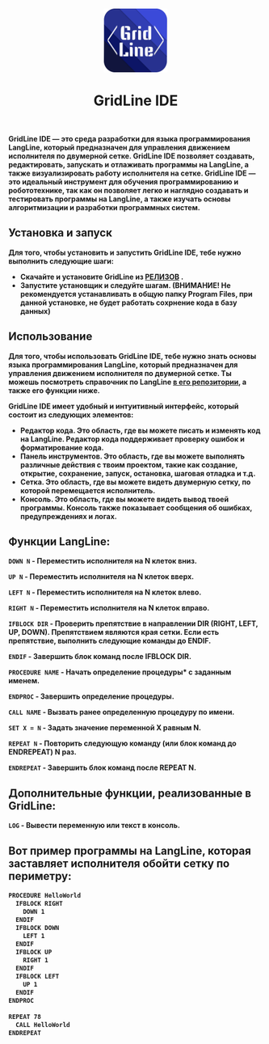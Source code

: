 <p align="center">
    <br>
      <img src="Assets/Grid_Line_Normal.png"  width=25%  align="center"/>
      <h1 align="center">GridLine IDE</h1>
    <br>
<p>

<b> GridLine IDE <b> — это среда разработки для языка программирования LangLine, который предназначен для управления движением исполнителя по двумерной сетке. GridLine IDE позволяет создавать, редактировать, запускать и отлаживать программы на LangLine, а также визуализировать работу исполнителя на сетке. GridLine IDE — это идеальный инструмент для обучения программированию и робототехнике, так как он позволяет легко и наглядно создавать и тестировать программы на LangLine, а также изучать основы алгоритмизации и разработки программных систем.

## Установка и запуск
Для того, чтобы установить и запустить GridLine IDE, тебе нужно выполнить следующие шаги:
- Скачайте и установите GridLine из <b> [РЕЛИЗОВ](https://github.com/TUBIK-corp/GridLine/releases/tag/GridLine) <b>.
- Запустите установщик и следуйте шагам. (ВНИМАНИЕ! Не рекомендуется устанавливать в общую папку Program Files, при данной установке, не будет работать сохрнение кода в базу данных)

## Использование
Для того, чтобы использовать GridLine IDE, тебе нужно знать основы языка программирования LangLine, который предназначен для управления движением исполнителя по двумерной сетке. Ты можешь посмотреть справочник по LangLine [в его репозитории](https://github.com/TUBIK-corp/LangLine/), а также его функции ниже.

GridLine IDE имеет удобный и интуитивный интерфейс, который состоит из следующих элементов:
- Редактор кода. Это область, где вы можете писать и изменять код на LangLine. Редактор кода поддерживает проверку ошибок и форматирование кода.
- Панель инструментов. Это область, где вы можете выполнять различные действия с твоим проектом, такие как создание, открытие, сохранение, запуск, остановка, шаговая отладка и т.д.
- Сетка. Это область, где вы можете видеть двумерную сетку, по которой перемещается исполнитель.
- Консоль. Это область, где вы можете видеть вывод твоей программы. Консоль также показывает сообщения об ошибках, предупреждениях и логах.

## Функции LangLine:
`DOWN N` - Переместить исполнителя на N клеток вниз.

`UP N` - Переместить исполнителя на N клеток вверх.

`LEFT N` - Переместить исполнителя на N клеток влево.

`RIGHT N` - Переместить исполнителя на N клеток вправо.

`IFBLOCK DIR` - Проверить препятствие в направлении DIR (RIGHT, LEFT, UP, DOWN). Препятствием являются края сетки. Если есть препятствие, выполнить следующие команды до ENDIF.

`ENDIF` - Завершить блок команд после IFBLOCK DIR.

`PROCEDURE NAME` - Начать определение процедуры* с заданным именем.

`ENDPROC` - Завершить определение процедуры.

`CALL NAME` - Вызвать ранее определенную процедуру по имени.

`SET X = N` - Задать значение переменной X равным N.

`REPEAT N` - Повторить следующую команду (или блок команд до ENDREPEAT) N раз.

`ENDREPEAT` - Завершить блок команд после REPEAT N.

## Дополнительные функции, реализованные в GridLine:
`LOG` - Вывести переменную или текст в консоль.

## Вот пример программы на LangLine, которая заставляет исполнителя обойти сетку по периметру:
```
PROCEDURE HelloWorld
  IFBLOCK RIGHT
    DOWN 1
  ENDIF
  IFBLOCK DOWN
    LEFT 1
  ENDIF
  IFBLOCK UP
    RIGHT 1
  ENDIF
  IFBLOCK LEFT
    UP 1
  ENDIF
ENDPROC

REPEAT 78
  CALL HelloWorld
ENDREPEAT
```

